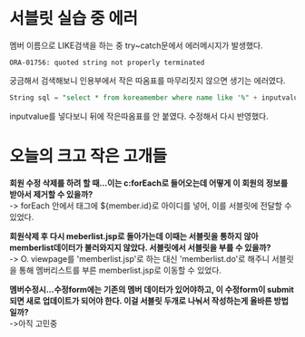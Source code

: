 # 서블릿 실습 중 에러  
멤버 이름으로 LIKE검색을 하는 중 try~catch문에서 에러메시지가 발생했다.  
```
ORA-01756: quoted string not properly terminated
```
궁금해서 검색해보니 인용부에서 작은 따옴표를 마무리짓지 않으면 생기는 에러였다. 
```sql
String sql = "select * from koreamember where name like '%" + inputvalue + "%";
```
inputvalue를 넣다보니 뒤에 작은따옴표를 안 붙였다. 수정해서 다시 반영했다. 



# 오늘의 크고 작은 고개들  
**회원 수정 삭제를 하려 할 때...이는 c:forEach로 들어오는데 어떻게 이 회원의 정보를 받아서 제거할 수 있을까?**  
-> forEach 안에서 태그에 ${member.id}로 아이디를 넣어, 이를 서블릿에 전달할 수 있었다.  

**회원삭제 후 다시 meberlist.jsp로 돌아가는데 이때는 서블릿을 통하지 않아 memberlist데이터가 불러와지지 않았다. 서블릿에서 서블릿을 부를 수 있을까?**  
-> O. viewpage를 'memberlist.jsp'로 하는 대신 'memberlist.do'로 해주니 서블릿을 통해 멤버리스트를 부른 memberlist.jsp로 이동할 수 있었다.  

**멤버수정시...수정form에는 기존의 멤버 데이터가 있어야하고, 이 수정form이 submit되면 새로 업데이트가 되어야 한다. 이걸 서블릿 두개로 나눠서 작성하는게 올바른 방법일까?**  
->아직 고민중
